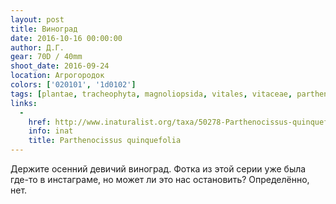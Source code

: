 ```yaml
---
layout: post
title: Виноград
date: 2016-10-16 00:00:00
author: Д.Г.
gear: 70D / 40mm
shoot_date: 2016-09-24
location: Агрогородок
colors: ['020101', '1d0102']
tags: [plantae, tracheophyta, magnoliopsida, vitales, vitaceae, parthenocissus, parthenocissus quinquefolia]
links:
  -
    href: http://www.inaturalist.org/taxa/50278-Parthenocissus-quinquefolia
    info: inat
    title: Parthenocissus quinquefolia
---
```


Держите осенний девичий виноград. Фотка из этой серии уже была где-то в инстаграме, но может ли это нас остановить? Определённо, нет.
